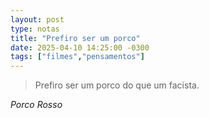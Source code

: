 ```yaml
---
layout: post
type: notas
title: "Prefiro ser um porco"
date: 2025-04-10 14:25:00 -0300
tags: ["filmes","pensamentos"]
---
```

<blockquote class="citacao-especial citacao-curta">
Prefiro ser um porco do que um facista.
</blockquote>
<cite class="citacao-autor">Porco Rosso</cite>